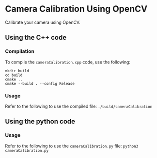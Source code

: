 # Camera Calibration Using OpenCV

Calibrate your camera using OpenCV.

## Using the C++ code
### Compilation
To compile the `cameraCalibration.cpp` code, use the following:
```shell
mkdir build
cd build
cmake ..
cmake --build . --config Release
```
### Usage
Refer to the following to use the compiled file:
`./build/cameraCalibration`

## Using the python code
### Usage
Refer to the following to use the `cameraCalibration.py` file:
`python3 cameraCalibration.py`
